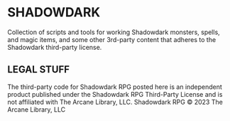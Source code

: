# SHADOWDARK
Collection of scripts and tools for working Shadowdark monsters, spells, and magic items, and some other 3rd-party content that adheres to the Shadowdark third-party license.

## LEGAL STUFF
The third-party code for Shadowdark RPG posted here is an independent product published under the Shadowdark RPG Third-Party License and is not affiliated with The Arcane Library, LLC. Shadowdark RPG © 2023 The Arcane Library, LLC
